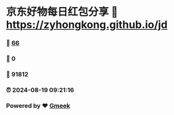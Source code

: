 # 京东好物每日红包分享 :link: https://zyhongkong.github.io/jd 
### :page_facing_up: [66](https://zyhongkong.github.io/jd/tag.html) 
### :speech_balloon: 0 
### :hibiscus: 91812 
### :alarm_clock: 2024-08-19 09:21:16 
### Powered by :heart: [Gmeek](https://github.com/Meekdai/Gmeek)

